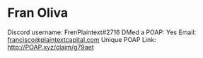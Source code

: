 # Fran Oliva

Discord username: FrenPlaintext#2716
DMed a POAP: Yes
Email: francisco@plaintextcapital.com
Unique POAP Link: http://POAP.xyz/claim/g79aet